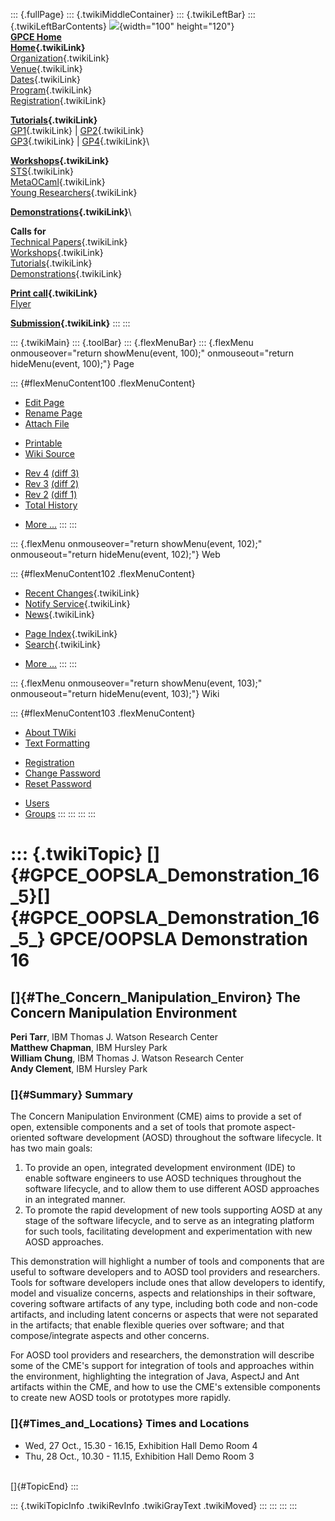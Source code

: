 ::: {.fullPage}
::: {.twikiMiddleContainer}
::: {.twikiLeftBar}
::: {.twikiLeftBarContents}
![](../pub/Gpce04/WebLeftBar/gpce-logo.jpg){width="100" height="120"}\
**[GPCE Home](http://www.gpce.org)**\
**[Home](WebHome){.twikiLink}**\
[Organization](ConferenceOrganization){.twikiLink}\
[Venue](ConferenceVenue){.twikiLink}\
[Dates](ImportantDates){.twikiLink}\
[Program](ConferenceProgram){.twikiLink}\
[Registration](ConferenceRegistration){.twikiLink}

**[Tutorials](GpceTutorials){.twikiLink}**\
[GP1](TutorialGP1){.twikiLink} \| [GP2](TutorialGP2){.twikiLink}\
[GP3](TutorialGP3){.twikiLink} \| [GP4](TutorialGP4){.twikiLink}\

**[Workshops](GpceWorkshops){.twikiLink}**\
[STS](STS){.twikiLink}\
[MetaOCaml](http://www.program-transformation.org/Gpce04/MetaOCaml){.twikiLink}\
[Young
Researchers](http://www.program-transformation.org/Gpce04/YoungResearchers){.twikiLink}

**[Demonstrations](GpceDemonstrations){.twikiLink}**\

**Calls for**\
[Technical Papers](CallForPapers){.twikiLink}\
[Workshops](CallForWorkshops){.twikiLink}\
[Tutorials](CallForTutorials){.twikiLink}\
[Demonstrations](CallForDemonstrations){.twikiLink}

**[Print call](PrintCall){.twikiLink}**\
[Flyer](http://www.cs.uu.nl/~visser/GPCE04-CfC.pdf)

**[Submission](ElectronicSubmission){.twikiLink}**
:::
:::

::: {.twikiMain}
::: {.toolBar}
::: {.flexMenuBar}
::: {.flexMenu onmouseover="return showMenu(event, 100);" onmouseout="return hideMenu(event, 100);"}
Page

::: {#flexMenuContent100 .flexMenuContent}
-   [Edit
    Page](http://www.program-transformation.org/edit/Gpce04/GpceDemo7?t=1536827626)
-   [Rename
    Page](http://www.program-transformation.org/rename/Gpce04/GpceDemo7)
-   [Attach
    File](http://www.program-transformation.org/attach/Gpce04/GpceDemo7)

<!-- -->

-   [Printable](http://www.program-transformation.org/view/Gpce04/GpceDemo7?skin=print.pattern)
-   [Wiki
    Source](http://www.program-transformation.org/view/Gpce04/GpceDemo7?skin=text&raw=on&contenttype=text/plain)

<!-- -->

-   [Rev
    4](http://www.program-transformation.org/view/Gpce04/GpceDemo7?rev=1.4)
    [(diff 3)](http://www.program-transformation.org/rdiff/Gpce04/GpceDemo7?rev1=1.4&rev2=1.3)
-   [Rev
    3](http://www.program-transformation.org/view/Gpce04/GpceDemo7?rev=1.3)
    [(diff 2)](http://www.program-transformation.org/rdiff/Gpce04/GpceDemo7?rev1=1.3&rev2=1.2)
-   [Rev
    2](http://www.program-transformation.org/view/Gpce04/GpceDemo7?rev=1.2)
    [(diff 1)](http://www.program-transformation.org/rdiff/Gpce04/GpceDemo7?rev1=1.2&rev2=1.1)
-   [Total
    History](http://www.program-transformation.org/rdiff/Gpce04/GpceDemo7)

<!-- -->

-   [More
    \...](http://www.program-transformation.org/oops/Gpce04/GpceDemo7?template=oopsmore&param1=1.4&param2=1.4)
:::
:::

::: {.flexMenu onmouseover="return showMenu(event, 102);" onmouseout="return hideMenu(event, 102);"}
Web

::: {#flexMenuContent102 .flexMenuContent}
-   [Recent Changes](WebChanges){.twikiLink}
-   [Notify Service](WebNotify){.twikiLink}
-   [News](WebNews){.twikiLink}

<!-- -->

-   [Page Index](WebIndex){.twikiLink}
-   [Search](WebSearch){.twikiLink}

<!-- -->

-   [More
    \...](http://www.program-transformation.org/oops/Gpce04/GpceDemo7?template=oopsmore&param1=1.4&param2=1.4)
:::
:::

::: {.flexMenu onmouseover="return showMenu(event, 103);" onmouseout="return hideMenu(event, 103);"}
Wiki

::: {#flexMenuContent103 .flexMenuContent}
-   [About
    TWiki](http://www.program-transformation.org/view/TWiki/WebHome)
-   [Text
    Formatting](http://www.program-transformation.org/view/TWiki/TextFormattingRules)

<!-- -->

-   [Registration](http://www.program-transformation.org/view/TWiki/TWikiRegistration)
-   [Change
    Password](http://www.program-transformation.org/view/TWiki/ChangePassword)
-   [Reset
    Password](http://www.program-transformation.org/view/TWiki/ResetPassword)

<!-- -->

-   [Users](http://www.program-transformation.org/view/Main/TWikiUsers)
-   [Groups](http://www.program-transformation.org/view/Main/TWikiGroups)
:::
:::
:::
:::

::: {.twikiTopic}
[]{#GPCE_OOPSLA_Demonstration_16_5}[]{#GPCE_OOPSLA_Demonstration_16_5_} GPCE/OOPSLA Demonstration 16
====================================================================================================

[]{#The_Concern_Manipulation_Environ} The Concern Manipulation Environment
--------------------------------------------------------------------------

**Peri Tarr**, IBM Thomas J. Watson Research Center\
**Matthew Chapman**, IBM Hursley Park\
**William Chung**, IBM Thomas J. Watson Research Center\
**Andy Clement**, IBM Hursley Park

### []{#Summary} Summary

The Concern Manipulation Environment (CME) aims to provide a set of
open, extensible components and a set of tools that promote
aspect-oriented software development (AOSD) throughout the software
lifecycle. It has two main goals:

1.  To provide an open, integrated development environment (IDE) to
    enable software engineers to use AOSD techniques throughout the
    software lifecycle, and to allow them to use different AOSD
    approaches in an integrated manner.
2.  To promote the rapid development of new tools supporting AOSD at any
    stage of the software lifecycle, and to serve as an integrating
    platform for such tools, facilitating development and
    experimentation with new AOSD approaches.

This demonstration will highlight a number of tools and components that
are useful to software developers and to AOSD tool providers and
researchers. Tools for software developers include ones that allow
developers to identify, model and visualize concerns, aspects and
relationships in their software, covering software artifacts of any
type, including both code and non-code artifacts, and including latent
concerns or aspects that were not separated in the artifacts; that
enable flexible queries over software; and that compose/integrate
aspects and other concerns.

For AOSD tool providers and researchers, the demonstration will describe
some of the CME\'s support for integration of tools and approaches
within the environment, highlighting the integration of Java, AspectJ
and Ant artifacts within the CME, and how to use the CME\'s extensible
components to create new AOSD tools or prototypes more rapidly.

### []{#Times_and_Locations} Times and Locations

-   Wed, 27 Oct., 15.30 - 16.15, Exhibition Hall Demo Room 4
-   Thu, 28 Oct., 10.30 - 11.15, Exhibition Hall Demo Room 3

\
[]{#TopicEnd}
:::

::: {.twikiTopicInfo .twikiRevInfo .twikiGrayText .twikiMoved}
:::
:::
:::
:::
